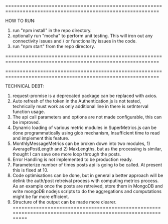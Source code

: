 ===========================================================================================================

HOW TO RUN:

1. run "npm install" in the repo directory.
2. optionally run "mocha" to perform unit testing. This will iron out any connectivity issues and / or functionality issues in the code.
3. run "npm start" from the repo directory.

===========================================================================================================

===========================================================================================================

TECHNICAL DEBT: 

1. request-promise is a deprecated package can be replaced with axios. 
2. Auto refresh of the token in the Authentication.js is not tested, technically must work as only additional line in there is setInterval function usage.
3. The api call parameters and options are not made configurable, this can be improved.
4. Dynamic loading of various metric modules in SuperMetrics.js can be done programmatically using glob mechanism, Insufficient time to read and implement this feature.
5. MonthlyMessageMetrics can be broken down into two modules, 1) AveragePostLength and 2) MaxLengths, but as the processing is similar, thought I can save one more loop through the posts.
6. Error Handling is not implemented to be production ready.
7. Parameterize number of times posts api is going to be called. At present this is fixed at 10.
8. Code optimisations can be done, but in general a better approach will be delink the auth/post retreival process with computing metrics process. As an example once the posts are retreived, store them in MongoDB and write mongoDB nodejs scripts to do the aggregations and computations might be far more efficient.
9. Structure of the output can be made more clearer.
===========================================================================================================

